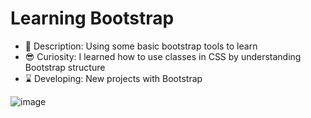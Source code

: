 # Learning Bootstrap
- 👀 Description: Using some basic bootstrap tools to learn
- 😎 Curiosity: I learned how to use classes in CSS by understanding Bootstrap structure
- ⌛ Developing: New projects with Bootstrap

![image](https://user-images.githubusercontent.com/69876702/131589051-7828189b-811d-4079-a351-41bb2f52a94f.png)
